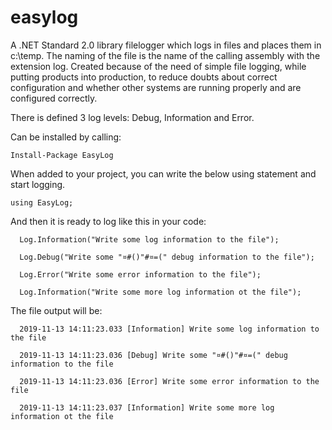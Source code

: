 # easylog
A .NET Standard 2.0 library filelogger which logs in files and places them in c:\temp. The naming of the file is the name of the calling assembly with the extension log. Created because of the need of simple file logging, while putting products into production, to reduce doubts about correct configuration and whether other systems are running properly and are configured correctly.

There is defined 3 log levels: Debug, Information and Error.

Can be installed by calling:
```
Install-Package EasyLog
```

When added to your project, you can write the below using statement and start logging.

```
using EasyLog;
```

And then it is ready to log like this in your code:

```
  Log.Information("Write some log information to the file");
  
  Log.Debug("Write some "¤#()"#¤=(" debug information to the file");
  
  Log.Error("Write some error information to the file");
  
  Log.Information("Write some more log information ot the file");
```
The file output will be:
```
  2019-11-13 14:11:23.033 [Information] Write some log information to the file
  
  2019-11-13 14:11:23.036 [Debug] Write some "¤#()"#¤=(" debug information to the file
 
  2019-11-13 14:11:23.036 [Error] Write some error information to the file
  
  2019-11-13 14:11:23.037 [Information] Write some more log information ot the file
```